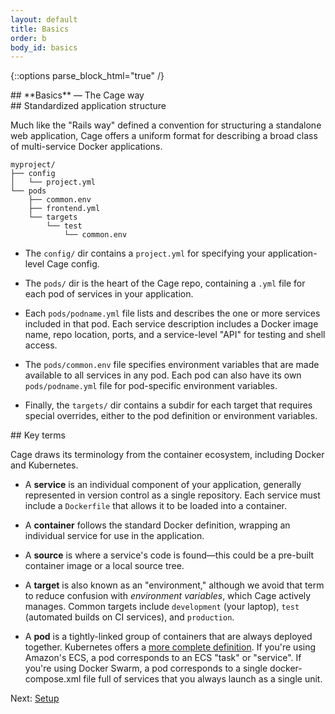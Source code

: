 ```yaml
---
layout: default
title: Basics
order: b
body_id: basics
---
```

{::options parse_block_html="true" /}

<section class="intro">
## **Basics** — The Cage way
</section>

<section>
## Standardized application structure

Much like the "Rails way" defined a convention for structuring a standalone web application, Cage offers a uniform format for describing a broad class of multi-service Docker applications.

```
myproject/
├── config
│   └── project.yml
└── pods
    ├── common.env
    ├── frontend.yml
    └── targets
        └── test
            └── common.env
```

* The `config/` dir contains a `project.yml` for specifying your application-level Cage config.

* The `pods/` dir is the heart of the Cage repo, containing a `.yml` file for each pod of services in your application.

* Each `pods/podname.yml` file lists and describes the one or more services included in that pod. Each service description includes a Docker image name, repo location, ports, and a service-level "API" for testing and shell access.

* The `pods/common.env` file specifies environment variables that are made available to all services in any pod. Each pod can also have its own `pods/podname.yml` file for pod-specific environment variables.

* Finally, the `targets/` dir contains a subdir for each target that requires special overrides, either to the pod definition or environment variables.
</section>

<section>
## Key terms

Cage draws its terminology from the container ecosystem, including Docker and Kubernetes.

* A **service** is an individual component of your application, generally represented in version control as a single repository. Each service must include a `Dockerfile` that allows it to be loaded into a container.

* A **container** follows the standard Docker definition, wrapping an individual service for use in the application.

* A **source** is where a service's code is found—this could be a pre-built container image or a local source tree.

* A **target** is also known as an "environment," although we avoid that term to reduce confusion with *environment variables*, which Cage actively manages. Common targets include `development` (your laptop), `test` (automated builds on CI services), and `production`.

* A **pod** is a tightly-linked group of containers that are always deployed together. Kubernetes offers a [more complete definition](http://kubernetes.io/docs/user-guide/pods/). If you're using Amazon's ECS, a pod corresponds to an ECS "task" or "service". If you're using Docker Swarm, a pod corresponds to a single docker-compose.xml file full of services that you always launch as a single unit.

</section>

Next: [Setup](/setup)
